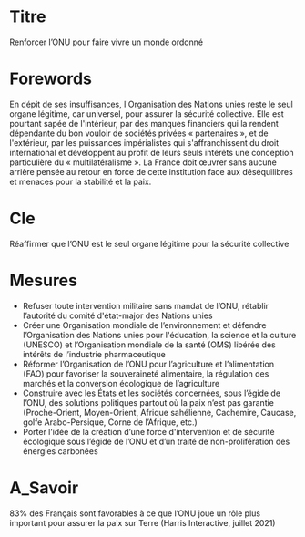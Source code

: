 # Titre

Renforcer l’ONU pour faire vivre un monde ordonné
# Forewords

En dépit de ses insuffisances, l'Organisation des Nations unies reste le seul organe légitime, car universel, pour assurer la sécurité collective. Elle est pourtant sapée de l'intérieur, par des manques financiers qui la rendent dépendante du bon vouloir de sociétés privées « partenaires », et de l'extérieur, par les puissances impérialistes qui s'affranchissent du droit international et développent au profit de leurs seuls intérêts une conception particulière du « multilatéralisme ». La France doit œuvrer sans aucune arrière pensée au retour en force de cette institution face aux déséquilibres et menaces pour la stabilité et la paix.

# Cle

Réaffirmer que l’ONU est le seul organe légitime pour la sécurité collective
# Mesures

* Refuser toute intervention militaire sans mandat de l’ONU, rétablir l’autorité du comité d'état-major des Nations unies
* Créer une Organisation mondiale de l’environnement et défendre l’Organisation des Nations unies pour l'éducation, la science et la culture (UNESCO) et l’Organisation mondiale de la santé (OMS) libérée des intérêts de l’industrie pharmaceutique
* Réformer l’Organisation de l’ONU pour l’agriculture et l’alimentation (FAO) pour favoriser la souveraineté alimentaire, la régulation des marchés et la conversion écologique de l’agriculture
* Construire avec les États et les sociétés concernées, sous l’égide de l’ONU, des solutions politiques partout où la paix n’est pas garantie (Proche-Orient, Moyen-Orient, Afrique sahélienne, Cachemire, Caucase, golfe Arabo-Persique, Corne de l’Afrique, etc.)
* Porter l’idée de la création d’une force d'intervention et de sécurité écologique sous l’égide de l’ONU et d’un traité de non-prolifération des énergies carbonées
# A_Savoir

83% des Français sont favorables à ce que l’ONU joue un rôle plus important pour assurer la paix sur Terre (Harris Interactive, juillet 2021)